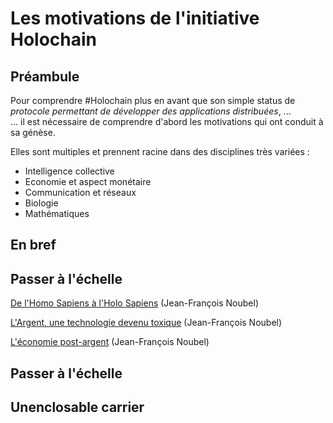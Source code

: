 # Les motivations de l'initiative Holochain

## Préambule
Pour comprendre #Holochain plus en avant que son simple status de _protocole permettant de développer des applications distribuées_, ...   
... il est nécessaire de comprendre d'abord les motivations qui ont conduit à sa génèse.

Elles sont multiples et prennent racine dans des disciplines très variées : 
   - Intelligence collective
   - Economie et aspect monétaire
   - Communication et réseaux
   - Biologie
   - Mathématiques


## En bref


## Passer à l'échelle

<a href="https://www.youtube.com/watch?v=un5PJkTGCoY">De l'Homo Sapiens à l'Holo Sapiens</a> (Jean-François Noubel)

<a href="https://www.youtube.com/watch?v=6T2xgUCp9W0">L'Argent, une technologie devenu toxique</a> (Jean-François Noubel)

<a href="https://www.youtube.com/watch?v=ihyrvBADlkI&list=PLMgJ9UQjGoTHDZp_PyOmALCy_hKpWWiql">L'économie post-argent</a> (Jean-François Noubel)


## Passer à l'échelle


## Unenclosable carrier



